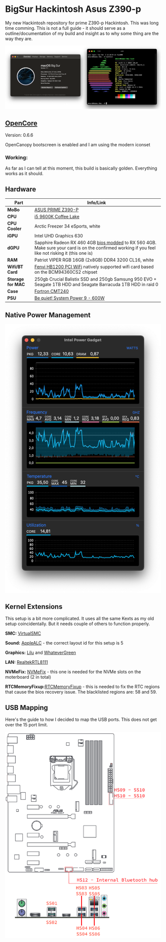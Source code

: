 # BigSur Hackintosh Asus Z390-p
My new Hackintosh repository for prime Z390-p Hackintosh. This was long time comming. This is not a full guide - it should serve as a outline/documentation of my build and insight as to why some thing are the way they are.

![SysInfo](https://github.com/DMNerd/Hackintosh/blob/main/Extra/Screenshots/Info.png)

## [OpenCore](https://github.com/acidanthera/OpenCorePkg/releases) 

Version: 0.6.6

OpenCanopy bootscreen is enabled and I am using the modern iconset

### Working:

As far as I can tell at this moment, this build is basically golden. Everything works as it should.

## Hardware 
| Part | Info/Link |
| --- | --- |
| **MoBo** | [ASUS PRIME Z390-P](https://www.asus.com/Motherboards-Components/Motherboards/All-series/PRIME-Z390-P/) |
| **CPU** | [i5 9600K Coffee Lake](https://ark.intel.com/content/www/us/en/ark/products/134896/intel-core-i5-9600k-processor-9m-cache-up-to-4-60-ghz.html) |
| **CPU Cooler** | Arctic Freezer 34 eSports, white|
| **iGPU** |  Intel UHD Graphics 630 |
| **dGPU** | Sapphire Radeon RX 460 4GB [bios modded](https://www.overclock.net/forum/67-amd/1633317-wip-rx460-rx560-conversion-pack-asus-gigabyte-msi-powercolor-sapphire-xfx.html "bios modded") to RX 560 4GB. Make sure your card is on the confirmed working if you feel like not risking it (this one is) |
| **RAM** | Patriot VIPER RGB 16GB (2x8GB) DDR4 3200 CL16, white|
| **Wifi/BT Card** | [Fenvi HB1200 PCI WiFi](https://www.aliexpress.com/item/33034394024.html?spm=a2g0s.9042311.0.0.69f64c4dVPLsGp) natively supported wifi card based on the BCM94360CS2 chipset |
| **Storage for MAC** | 250gb Crucial Balistix SSD and 250gb Samsung 950 EVO + Seagate 1TB HDD and Seagate Barracuda 1TB HDD in raid 0|
| **Case** | [Fortron CMT240](https://www.fsp-europe.com/cmt240/) |
| **PSU** | [Be quiet! System Power 9 - 600W ](https://www.bequiet.com/en/powersupply/1279) |

## Native Power Management

![PM](https://github.com/DMNerd/Hackintosh/blob/main/Extra/Screenshots/pm.png)

## Kernel Extensions 

This setup is a bit more complicated. It uses all the same Kexts as my old setup coincidentally. But it needs couple of others to function properly.


**SMC:** [VirtualSMC](https://github.com/acidanthera/VirtualSMC/releases)

**Sound:** [AppleALC](https://github.com/acidanthera/applealc/releases) - the correct layout id for this setup is 5

**Graphics:** [Lilu](https://github.com/acidanthera/lilu/releases) and [WhateverGreen](https://github.com/acidanthera/whatevergreen/releases)

**LAN:** [RealtekRTL8111](https://github.com/Mieze/RTL8111_driver_for_OS_X) 

**NVMeFix:** [NVMeFix](https://github.com/acidanthera/NVMeFix/releases/tag/1.0.5) - this one is needed for the NVMe slots on the moterboard (2 in total)

**RTCMemoryFixup:**[RTCMemoryFixup](https://github.com/acidanthera/RTCMemoryFixup/releases/tag/1.0.7) - this is needed to fix the RTC regions that cause the bios recovery issue. The blacklisted regions are: 58 and 59.

## USB Mapping

Here's the guide to how I decided to map the USB ports. This does not get over the 15 port limit.

![USBMap](https://github.com/DMNerd/Hackintosh/blob/main/Extra/Screenshots/usbmap.png)
